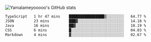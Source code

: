 ![Yamalameyooooo's GitHub stats](https://github-readme-stats.vercel.app/api?username=yamalameyooooo&theme=transparent&show_icons=true\&show=reviews,discussions_started,discussions_answered,prs_merged,prs_merged_percentage)

<!--START_SECTION:waka-->

```txt
TypeScript   1 hr 47 mins    ████████████████▒░░░░░░░░   64.77 %
JSON         23 mins         ███▓░░░░░░░░░░░░░░░░░░░░░   14.18 %
Java         16 mins         ██▓░░░░░░░░░░░░░░░░░░░░░░   10.19 %
CSS          6 mins          █░░░░░░░░░░░░░░░░░░░░░░░░   04.03 %
Markdown     4 mins          ▓░░░░░░░░░░░░░░░░░░░░░░░░   02.67 %
```

<!--END_SECTION:waka-->
